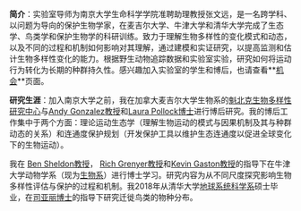 __简介__：实验室导师为南京大学生命科学学院准聘助理教授张文远，是一名跨学科、以问题为导向的保护生物学家，在麦吉尔大学、牛津大学和清华大学完成了生态学、鸟类学和保护生物学的科研训练。致力于理解生物多样性的变化模式和动态，以及不同的过程和机制如何影响对其理解，通过建模和实证研究，以提高监测和估计生物多样性变化的能力。根据野生动物追踪数据和实验室实验，研究如何将运动行为转化为长期的种群持久性。感兴趣加入实验室的学生和博后，也请查看**[机会](/opportunities/)**页面。

__研究生涯__：加入南京大学之前，我在加拿大麦吉尔大学生物系的[魁北克生物多样性研究中心](https://qcbs.ca)与[Andy Gonzalez教授](https://www.thegonzalezlab.org/about-andrew-gonzalez)和[Laura Pollock博士](https://qbiodiversity.org/about/)进行博后研究。我的博后工作集中于两个方面：理论运动生态学（理解生物运动的模式与因果机制及其与种群动态的关系）和连通度保护规划（开发保护工具以维护生态连通度以促进全球变化下的生物运动）。

我在 [Ben Sheldon教授](https://www.biology.ox.ac.uk/people/ben-sheldon)， [Rich Grenyer教授](https://www.jesus.ox.ac.uk/about-jesus-college/our-community/people/professor-richard-grenyer/)和[Kevin Gaston教授](http://kevingaston.com/biography/)的指导下在牛津大学动物学系（现为[生物系](https://www.biology.ox.ac.uk/home)）进行博士学习。研究内容为从不同尺度探究影响生物多样性评估与保护的过程和机制。我2018年从清华大学[地球系统科学系](https://www.dess.tsinghua.edu.cn)硕士毕业，在[司亚丽博士](https://www.universiteitleiden.nl/en/staffmembers/yali-si)的指导下研究迁徙鸟类的物种分布。
